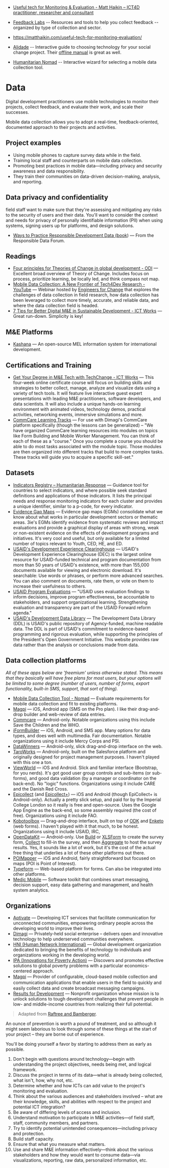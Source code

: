 - [Useful tech for Monitoring & Evaluation - Matt Haikin – ICT4D practitioner, researcher and consultant](https://matthaikin.com/useful-tech-for-monitoring-evaluation/)

- [Feedback Labs](http://feedbacklabs.org/toolkit/) -- Resources and tools to help you collect feedback -- organized by type of collection and sector.

- https://matthaikin.com/useful-tech-for-monitoring-evaluation/

- [Alidade](https://alidade.tech/) -- Interactive guide to choosing technology for your social change project. Their [offline manual](https://docs.google.com/document/d/1yRrQdx1hI7g75fgEPOO5Wve4Ed3L7G7Pws3_RBsf19c/) is great as well.

- [Humanitarian Nomad](http://humanitarian-nomad.org/online-selection-tool/) -- Interactive wizard for selecting a mobile data collection tool.





# Data

Digital development practitioners use mobile technologies to monitor their projects, collect feedback, and evaluate their work, and scale their successes.

Mobile data collection allows you to adopt a real-time, feedback-oriented, documented approach to their projects and activities.

## Project examples

* Using mobile phones to capture survey data while in the field.
* Training local staff and counterparts on mobile data collection.
* Promoting best practices in mobile data—including privacy and security awareness and data responsibility.
* They train their communities on data-driven decision-making, analysis, and reporting.



## Data privacy and confidentiality

field staff want to make sure that they're assessing and mitigating any risks to the security of users and their data. You'll want to consider the context and needs for privacy of personally identifiable information (PII) when using systems, signing users up for platforms, and design solutions.

- [Ways to Practice Responsible Development Data (book](https://responsibledata.io/ways-to-practise-responsible-development-data/)) — From the Responsible Data Forum.



## Readings

- [Four principles for Theories of Change in global development - ODI](http://www.odi.org/comment/9882-four-principles-theories-change-global-development) — Excellent broad overview of Theory of Change. Includes focus on process, prioritize learning, be locally led, and think compass not map.
- [Mobile Data Collection: A New Frontier of Tech4Dev Research - YouTube](https://www.youtube.com/watch?v=2BoPJP-3zFw) — Webinar hosted by [Engineers for Change](https://www.engineeringforchange.org/) that explores the challenges of data collection in field research, how data collection has been leveraged to collect more timely, accurate, and reliable data, and where the data collection field is headed.
- [7 Tips for Better Digital M&E in Sustainable Development - ICT Works](http://www.ictworks.org/2015/12/21/7-tips-for-better-digital-me-in-sustainable-development/) — Great run-down. Simplicity is key!



## M&E Platforms

- [Kashana](http://kashana.org/) — An open-source MEL information system for international development.



## Certifications and Training

- [Get Your Degree in M&E Tech with TechChange - ICT Works](https://www.techchange.org/online-courses/technology-for-monitoring-and-evaluation/?) — This four-week online certificate course will focus on building skills and strategies to better collect, manage, analyze and visualize data using a variety of tech tools. It will feature live interactive guest expert presentations with leading M&E practitioners, software developers, and data scientists. It will also include a unique hands-on learning environment with animated videos, technology demos, practical activities, networking events, immersive simulations and more.
- [CommCare Learning Tracks](https://confluence.dimagi.com/display/commcarepublic/CommCare+Learning+Tracks) — For use with Dimagi's CommCare platform specifically (though the lessons can be generalized) – "We have organized CommCare learning resources into modules on topics like Form Building and Mobile Worker Management. You can think of each of these as a "course." Once you complete a course you should be able to do most tasks associated with the module topic. Those modules are then organized into different tracks that build to more complex tasks. These tracks will guide you to acquire a specific skill-set."




## Datasets

- [Indicators Registry – Humanitarian Response](https://www.humanitarianresponse.info/applications/ir/) — Guidance tool for countries to select indicators, and where possible seek standard definitions and applications of those indicators. It lists the principal needs and response monitoring indicators for each cluster and provides a unique identifier, similar to a p-code, for every indicator.
- [Evidence Gap Maps](http://www.3ieimpact.org/en/evidence/gap-maps/) — Evidence gap maps (EGMs) consolidate what we know about what works in particular development sectors or thematic areas. 3ie's EGMs identify evidence from systematic reviews and impact evaluations and provide a graphical display of areas with strong, weak or non-existent evidence on the effects of development programs and initiatives. It's very cool and useful, but only available for a limited number of topics relevant to Youth, CED, HE, and ED.
- [USAID's Development Experience Clearinghouse](https://www.usaid.gov/results-and-data/information-resources/development-experience-clearinghouse-dec) — USAID's Development Experience Clearinghouse (DEC) is the largest online resource for USAID-funded technical and program documentation from more than 50 years of USAID's existence, with more than 155,000 documents available for viewing and electronic download. It's searchable: Use words or phrases, or perform more advanced searches. You can also comment on documents, rate them, or vote on them to increase their usefulness to others.
- [USAID Program Evaluations](https://www.usaid.gov/results-and-data/progress-data/evaluations) — "USAID uses evaluation findings to inform decisions, improve program effectiveness, be accountable to stakeholders, and support organizational learning. Strengthening evaluation and transparency are part of the USAID Forward reform agenda."
- [USAID's Development Data Library](https://www.usaid.gov/data) — The Development Data Library (DDL) is USAID's public repository of Agency-funded, machine readable data. The DDL is part of USAID's commitment to evidence-based programming and rigorous evaluation, while supporting the principles of the President's Open Government Initiative. This website provides raw data rather than the analysis or conclusions made from data.



## Data collection platforms

_All of these apps below are 'freemium' unless otherwise stated. This means that they basically will have free plans for most users, but your options will be limited to some degree (number of users, number of forms, export functionality, built-in SMS, support, that sort of thing)._

- [Mobile Data Collection Tool - Nomad](https://humanitarian-nomad.org/online-selection-tool) — Evaluate requirements for mobile data collection and fit to existing platforms.
- [Magpi](http://home.magpi.com/) — iOS, Android app (SMS on the Pro plan). I like their drag-and-drop builder and web-review of data entries.
- [Commcare](https://www.commcarehq.org/home/) — Android-only. Notable organizations using this include Save the Children and the WHO.
- [iFormBuilder](https://www.iformbuilder.com/) — iOS, Android, and SMS app. Many options for data types, and does well with multimedia. Fair documentation. Notable organizations using it include Mercy Corps and PSI.
- [DataWinners](https://www.datawinners.com/) — Android-only, slick drag-and-drop interface on the web.
- [TaroWorks](https://www.taroworks.org/) — Android-only, built on the Salesforce platform and originally designed for project management purposes. I haven't played with this one a ton.
- [ViewWorld](http://www.viewworld.net/) — iOS and Android. Slick and familiar interface (Bootstrap, for you nerds). It's got good user group controls and sub-items (or sub-forms), and good data validation (by a manager or coordinator on the back-end). No "logic" functions. Organizations using it include CARE and the Danish Red Cross.
- [Epicollect](http://www.epicollect.net/) (and [Epicollect+](http://plus.epicollect.net/)) — iOS and Android (though EpiCollect+ is Android-only). Actually a pretty slick setup, and paid for by the Imperial College London so it really is free and open-source. Uses the Google App Engine as the back-end, so some assembly required (the cost of free). Organizations using it include FAO.
- [Kobotoolbox](http://www.kobotoolbox.org/) — Drag-and-drop interface, built on top of [ODK](https://opendatakit.org/) and [Enketo](https://enketo.org/) (web forms). I haven't played with it that much, to be honest. Organizations using it include USAID, IRC,
- [OpenDataKit](https://opendatakit.org/) — Android-only. Use [Build](https://opendatakit.org/use/build/) or [XLSForm](https://opendatakit.org/use/xlsform/) to create the survey form, [Collect](https://opendatakit.org/use/collect/) to fill-in the survey, and then [Aggregate](https://opendatakit.org/use/aggregate/) to host the survey results. Yes, it sounds like a lot of work, but it's the cost of the actual free thing that underlies a lot of these other platforms out there.
- [POIMapper](http://www.poimapper.com/) — iOS and Android, fairly straightforward but focused on maps (POI is Point of Interest).
- [Typeform](http://www.typeform.com/) — Web-based platform for forms. Can also be integrated into other platforms.
- [Medic Mobile](http://medicmobile.org/) — Software toolkit that combines smart messaging, decision support, easy data gathering and management, and health system analytics.


## Organizations

- [Aptivate](http://www.aptivate.org/) — Developing ICT services that facilitate communication for unconnected communities, empowering ordinary people across the developing world to improve their lives.
- [Dimagi](http://dimagi.com/) — Privately-held social enterprise – delivers open and innovative technology to help underserved communities everywhere.
- [HNI (Human Network International)](http://hni.org/) — Global development organization dedicated to bringing the benefits of technology to individuals and organizations working in the developing world.
- [IPA (Innovations for Poverty Action)](http://poverty-action.org/) — Discovers and promotes effective solutions to global poverty problems with a particular economics-centered approach.
- [Magpi](http://magpi.com/) — Provider of conﬁgurable, cloud-based mobile collection and communication applications that enable users in the ﬁeld to quickly and easily collect data and create broadcast messaging campaigns.
- [Results for Development](http://r4d.org/) — Nonprofit organization whose mission is to unlock solutions to tough development challenges that prevent people in low- and middle-income countries from realizing their full potential.



> Adapted from [Raftree and Bamberger](https://www.rockefellerfoundation.org/report/emerging-opportunities-monitoring/).

An ounce of prevention is worth a pound of treatment, and so although it might seem laborious to look through some of these things at the start of your project – they are borne out of experience.

You'll be doing yourself a favor by starting to address them as early as possible.

1. Don't begin with questions around technology—begin with understanding the project objectives, needs being met, and logical framework.
2. Discuss the project in terms of its data—what is already being collected, what isn't, how, why not, etc.
3. Determine whether and how ICTs can add value to the project's monitoring and evaluation.
4. Think about the various audiences and stakeholders involved – what are their knowledge, skills, and abilities with respect to the project and potential ICT integration?
5. Be aware of differing levels of access and inclusion.
6. Understand motivation to participate in M&E activities—of field staff, staff, community members, and partners.
7. Try to identify potential unintended consequences—including privacy and protection.
8. Build staff capacity.
9. Ensure that what you measure what matters.
10. Use and share M&E information effectively—think about the various stakeholders and how they would want to consume data—via visualizations, reporting, raw data, personalized information, etc.

